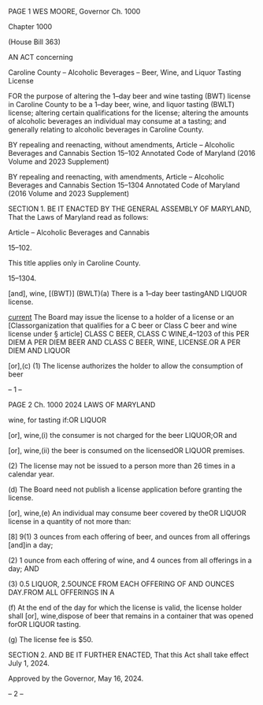 PAGE 1
WES MOORE, Governor Ch. 1000

Chapter 1000

(House Bill 363)

AN ACT concerning

Caroline County – Alcoholic Beverages – Beer, Wine, and Liquor Tasting License

FOR the purpose of altering the 1–day beer and wine tasting (BWT) license in Caroline
County to be a 1–day beer, wine, and liquor tasting (BWLT) license; altering certain
qualifications for the license; altering the amounts of alcoholic beverages an
individual may consume at a tasting; and generally relating to alcoholic beverages
in Caroline County.

BY repealing and reenacting, without amendments,
Article – Alcoholic Beverages and Cannabis
Section 15–102
Annotated Code of Maryland
(2016 Volume and 2023 Supplement)

BY repealing and reenacting, with amendments,
Article – Alcoholic Beverages and Cannabis
Section 15–1304
Annotated Code of Maryland
(2016 Volume and 2023 Supplement)

SECTION 1. BE IT ENACTED BY THE GENERAL ASSEMBLY OF MARYLAND,
That the Laws of Maryland read as follows:

Article – Alcoholic Beverages and Cannabis

15–102.

This title applies only in Caroline County.

15–1304.

[and], wine, [(BWT)] (BWLT)(a) There is a 1–day beer tastingAND LIQUOR
license.

[current](b) The Board may issue the license to a holder of a license or an
[Classorganization that qualifies for a C beer or Class C beer and wine license under §
article] CLASS C BEER, CLASS C WINE,4–1203 of this PER DIEM A PER DIEM BEER AND
CLASS C BEER, WINE, LICENSE.OR A PER DIEM AND LIQUOR

[or],(c) (1) The license authorizes the holder to allow the consumption of beer

– 1 –

PAGE 2
Ch. 1000 2024 LAWS OF MARYLAND

wine, for tasting if:OR LIQUOR

[or], wine,(i) the consumer is not charged for the beer LIQUOR;OR
and

[or], wine,(ii) the beer is consumed on the licensedOR LIQUOR
premises.

(2) The license may not be issued to a person more than 26 times in a
calendar year.

(d) The Board need not publish a license application before granting the license.

[or], wine,(e) An individual may consume beer covered by theOR LIQUOR
license in a quantity of not more than:

[8] 9(1) 3 ounces from each offering of beer, and ounces from all offerings
[and]in a day;

(2) 1 ounce from each offering of wine, and 4 ounces from all offerings in a
day; AND

(3) 0.5 LIQUOR, 2.5OUNCE FROM EACH OFFERING OF AND OUNCES
DAY.FROM ALL OFFERINGS IN A

(f) At the end of the day for which the license is valid, the license holder shall
[or], wine,dispose of beer that remains in a container that was opened forOR LIQUOR
tasting.

(g) The license fee is $50.

SECTION 2. AND BE IT FURTHER ENACTED, That this Act shall take effect July
1, 2024.

Approved by the Governor, May 16, 2024.

– 2 –